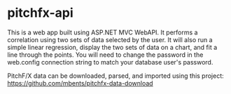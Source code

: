 # pitchfx-api
This is a web app built using ASP.NET MVC WebAPI. It performs a correlation using two sets of data selected by the user. It will also run a simple linear regression, display the two sets of data on a chart, and fit a line through the points. You will need to change the password in the web.config connection string to match your database user's password.

PitchF/X data can be downloaded, parsed, and imported using this project:
https://github.com/mbents/pitchfx-data-download
